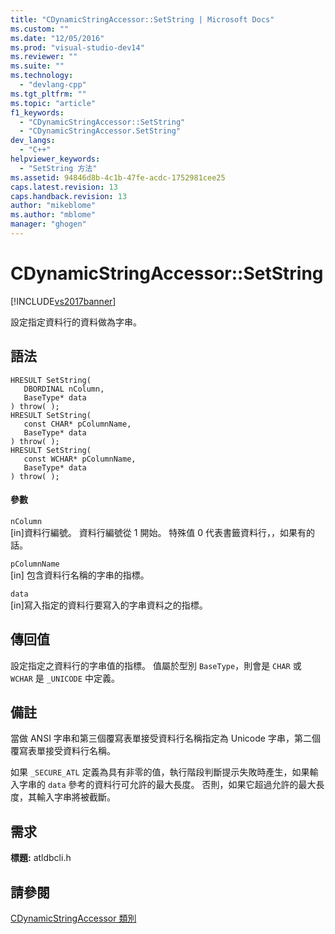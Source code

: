 ```yaml
---
title: "CDynamicStringAccessor::SetString | Microsoft Docs"
ms.custom: ""
ms.date: "12/05/2016"
ms.prod: "visual-studio-dev14"
ms.reviewer: ""
ms.suite: ""
ms.technology: 
  - "devlang-cpp"
ms.tgt_pltfrm: ""
ms.topic: "article"
f1_keywords: 
  - "CDynamicStringAccessor::SetString"
  - "CDynamicStringAccessor.SetString"
dev_langs: 
  - "C++"
helpviewer_keywords: 
  - "SetString 方法"
ms.assetid: 94846d8b-4c1b-47fe-acdc-1752981cee25
caps.latest.revision: 13
caps.handback.revision: 13
author: "mikeblome"
ms.author: "mblome"
manager: "ghogen"
---
```

# CDynamicStringAccessor::SetString
[!INCLUDE[vs2017banner](../../assembler/inline/includes/vs2017banner.md)]

設定指定資料行的資料做為字串。  
  
## 語法  
  
```  
HRESULT SetString(  
   DBORDINAL nColumn,  
   BaseType* data  
) throw( );  
HRESULT SetString(  
   const CHAR* pColumnName,  
   BaseType* data  
) throw( );  
HRESULT SetString(  
   const WCHAR* pColumnName,  
   BaseType* data  
) throw( );  
```  
  
#### 參數  
 `nColumn`  
 \[in\]資料行編號。  資料行編號從 1 開始。  特殊值 0 代表書籤資料行，，如果有的話。  
  
 `pColumnName`  
 \[in\] 包含資料行名稱的字串的指標。  
  
 `data`  
 \[in\]寫入指定的資料行要寫入的字串資料之的指標。  
  
## 傳回值  
 設定指定之資料行的字串值的指標。  值屬於型別 `BaseType`，則會是 `CHAR` 或 `WCHAR` 是 `_UNICODE` 中定義。  
  
## 備註  
 當做 ANSI 字串和第三個覆寫表單接受資料行名稱指定為 Unicode 字串，第二個覆寫表單接受資料行名稱。  
  
 如果 `_SECURE_ATL` 定義為具有非零的值，執行階段判斷提示失敗時產生，如果輸入字串的 `data` 參考的資料行可允許的最大長度。  否則，如果它超過允許的最大長度，其輸入字串將被截斷。  
  
## 需求  
 **標題:** atldbcli.h  
  
## 請參閱  
 [CDynamicStringAccessor 類別](../../data/oledb/cdynamicstringaccessor-class.md)